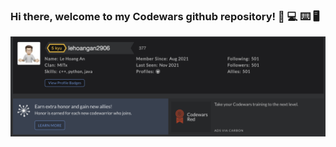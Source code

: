 ### Hi there, welcome to my Codewars github repository! 🧑 💻 ⌨️ 🖥
<img src = https://raw.githubusercontent.com/lehoangan2906/Codewars/main/Screen%20Shot%202021-11-28%20at%204.37.43%20PM.png>
